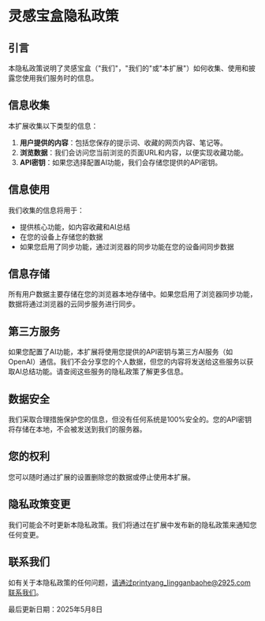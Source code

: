 # 灵感宝盒隐私政策

## 引言
本隐私政策说明了灵感宝盒（"我们"，"我们的"或"本扩展"）如何收集、使用和披露您使用我们服务时的信息。

## 信息收集
本扩展收集以下类型的信息：

1. **用户提供的内容**：包括您保存的提示词、收藏的网页内容、笔记等。
2. **浏览数据**：我们会访问您当前浏览的页面URL和内容，以便实现收藏功能。
3. **API密钥**：如果您选择配置AI功能，我们会存储您提供的API密钥。

## 信息使用
我们收集的信息将用于：
- 提供核心功能，如内容收藏和AI总结
- 在您的设备上存储您的数据
- 如果您启用了同步功能，通过浏览器的同步功能在您的设备间同步数据

## 信息存储
所有用户数据主要存储在您的浏览器本地存储中。如果您启用了浏览器同步功能，数据将通过浏览器的云同步服务进行同步。

## 第三方服务
如果您配置了AI功能，本扩展将使用您提供的API密钥与第三方AI服务（如OpenAI）通信。我们不会分享您的个人数据，但您的内容将发送给这些服务以获取AI总结功能。请查阅这些服务的隐私政策了解更多信息。

## 数据安全
我们采取合理措施保护您的信息，但没有任何系统是100%安全的。您的API密钥将存储在本地，不会被发送到我们的服务器。

## 您的权利
您可以随时通过扩展的设置删除您的数据或停止使用本扩展。

## 隐私政策变更
我们可能会不时更新本隐私政策。我们将通过在扩展中发布新的隐私政策来通知您任何变更。

## 联系我们
如有关于本隐私政策的任何问题，请通过printyang_lingganbaohe@2925.com联系我们。

最后更新日期：2025年5月8日
